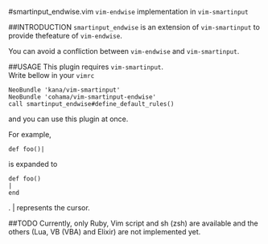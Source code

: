 #smartinput\_endwise.vim
`vim-endwise` implementation in `vim-smartinput`

##INTRODUCTION
`smartinput_endwise` is an extension of `vim-smartinput` to provide thefeature of `vim-endwise`.  

You can avoid a confliction between `vim-endwise` and `vim-smartinput`.  

##USAGE
This plugin requires `vim-smartinput`.  
Write bellow in your `vimrc`  


```vim
NeoBundle 'kana/vim-smartinput'
NeoBundle 'cohama/vim-smartinput-endwise'
call smartinput_endwise#define_default_rules()
```


and you can use this plugin at once.  

For example,  


```vim
def foo()|
```

is expanded to  


```vim
def foo()
|
end
```

. | represents the cursor.  

##TODO
Currently, only Ruby, Vim script and sh (zsh) are available and the  
others (Lua, VB (VBA) and Elixir) are not implemented yet.  
